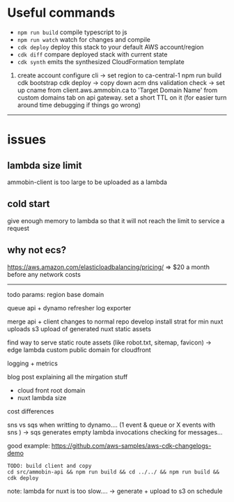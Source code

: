 # Useful commands

- `npm run build` compile typescript to js
- `npm run watch` watch for changes and compile
- `cdk deploy` deploy this stack to your default AWS account/region
- `cdk diff` compare deployed stack with current state
- `cdk synth` emits the synthesized CloudFormation template

1. create account
   configure cli
   -> set region to ca-central-1
   npm run build
   cdk bootstrap
   cdk deploy
   -> copy down acm dns validation check
   -> set up cname from client.aws.ammobin.ca to 'Target Domain Name' from custom domains tab on api gateway. set a short TTL on it (for easier turn around time debugging if things go wrong)

---

# issues

## lambda size limit

ammobin-client is too large to be uploaded as a lambda

## cold start

give enough memory to lambda so that it will not reach the limit to service a request

## why not ecs?

https://aws.amazon.com/elasticloadbalancing/pricing/ => \$20 a month before any network costs

---

todo params:
region
base domain

queue
api + dynamo
refresher
log exporter

merge api + client changes to normal repo
develop install strat for min nuxt uploads
s3 upload of generated nuxt static assets

find way to serve static route assets (like robot.txt, sitemap, favicon)
-> edge lambda
custom public domain for cloudfront

logging + metrics

blog post explaining all the mirgation stuff

- cloud front root domain
- nuxt lambda size

cost differences

sns vs sqs when writting to dynamo.... (1 event & queue or X events with sns
) -> sqs generates empty lambda invocations checking for messages...

good example: https://github.com/aws-samples/aws-cdk-changelogs-demo

```
TODO: build client and copy
cd src/ammobin-api && npm run build && cd ../../ && npm run build && cdk deploy
```

note: lambda for nuxt is too slow....
-> generate + upload to s3 on schedule
